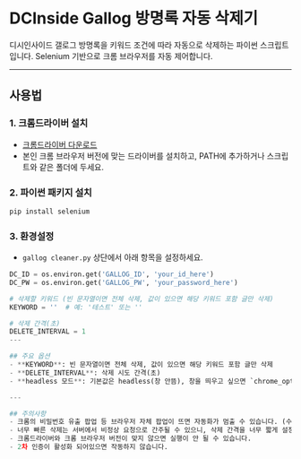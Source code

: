 # DCInside Gallog 방명록 자동 삭제기

디시인사이드 갤로그 방명록을 키워드 조건에 따라 자동으로 삭제하는 파이썬 스크립트입니다. Selenium 기반으로 크롬 브라우저를 자동 제어합니다.

---

## 사용법

### 1. 크롬드라이버 설치
- [크롬드라이버 다운로드](https://chromedriver.chromium.org/downloads)
- 본인 크롬 브라우저 버전에 맞는 드라이버를 설치하고, PATH에 추가하거나 스크립트와 같은 폴더에 두세요.

### 2. 파이썬 패키지 설치
```bash
pip install selenium
```

### 3. 환경설정
- `gallog cleaner.py` 상단에서 아래 항목을 설정하세요.

```python
DC_ID = os.environ.get('GALLOG_ID', 'your_id_here')
DC_PW = os.environ.get('GALLOG_PW', 'your_password_here')

# 삭제할 키워드 (빈 문자열이면 전체 삭제, 값이 있으면 해당 키워드 포함 글만 삭제)
KEYWORD = ''  # 예: '테스트' 또는 ''

# 삭제 간격(초)
DELETE_INTERVAL = 1
---

## 주요 옵션
- **KEYWORD**: 빈 문자열이면 전체 삭제, 값이 있으면 해당 키워드 포함 글만 삭제
- **DELETE_INTERVAL**: 삭제 시도 간격(초)
- **headless 모드**: 기본값은 headless(창 안뜸), 창을 띄우고 싶으면 `chrome_options.add_argument('--headless')` 부분을 주석 처리

---

## 주의사항
- 크롬의 비밀번호 유출 팝업 등 브라우저 자체 팝업이 뜨면 자동화가 멈출 수 있습니다. (수동으로 닫아주세요)
- 너무 빠른 삭제는 서버에서 비정상 요청으로 간주될 수 있으니, 삭제 간격을 너무 짧게 설정하지 마세요(1초 이상 권장).
- 크롬드라이버와 크롬 브라우저 버전이 맞지 않으면 실행이 안 될 수 있습니다.
- 2차 인증이 활성화 되어있으면 작동하지 않습니다.